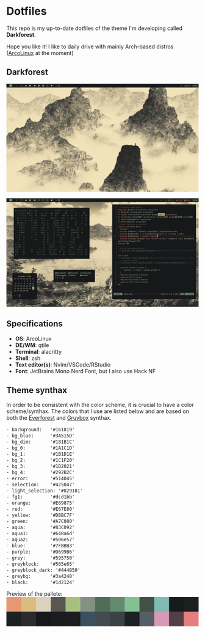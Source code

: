 # Dotfiles
This repo is my up-to-date dotfiles of the theme I'm developing called
**Darkforest**. 

Hope you like it! I like to daily drive with mainly Arch-based
distros ([ArcoLinux](https://arcolinux.com/) at the moment)

## Darkforest
![Alt text](prints/image-3.png)


![Alt text](prints/image-2.png)

## Specifications
* **OS**: ArcoLinux
* **DE/WM**: qtile
* **Terminal**: alacritty
* **Shell**: zsh
* **Text editor(s)**: Nvim/VSCode/RStudio
* **Font**: JetBrains Mono Nerd Font, but I also use Hack NF

## Theme synthax
In order to be consistent with the color scheme, it is crucial to have a color scheme/synthax. The colors that I use are listed below and are based on both the [Everforest](https://github.com/sainnhe/everforest) and [Gruvbox](https://github.com/sainnhe/gruvbox-material) synthax.
```
- background:   '#161819'
- bg_blue:      '#3A515D'
- bg_dim:       '#181B1C'
- bg_0:         '#1A1C1D'
- bg_1:         '#1B1D1E'
- bg_2:         '#1C1F20'
- bg_3:         '#1D2021'
- bg_4:         '#292B2C'
- error:        '#514045'
- selection:    '#425047'
- light_selection: '#829181'
- fg1:          '#dcd1bb'
- orange:       '#E69875'
- red:          '#E67E80'
- yellow:       '#DBBC7F'
- green:        '#A7C080'
- aqua:         '#83C092'
- aqua1:        '#648a6d'
- aqua2:        '#506e57'
- blue:         '#7FBBB3'
- purple:       '#D699B6'
- grey:         '#595750'
- greyblock:    '#565e65'
- greyblock_dark: '#444B50'
- greybg:       '#3a4248'
- black:        '#1d2124'
```
Preview of the pallete:
<img src="prints/image-4.png" width="600">
